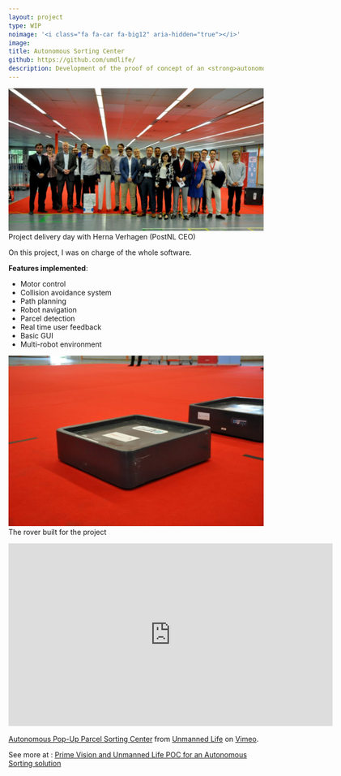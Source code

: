 ```yaml
---
layout: project
type: WIP
noimage: '<i class="fa fa-car fa-big12" aria-hidden="true"></i>'
image: 
title: Autonomous Sorting Center
github: https://github.com/umdlife/
description: Development of the proof of concept of an <strong>autonomous sorting center</strong> based on rovers for PostNL via Unmanned Life. 
---
```


![POC_sorting_center](assets/images/poc_sorting_center.jpg "Project delivery day")
Project delivery day with Herna Verhagen (PostNL CEO)

On this project, I was on charge of the whole software. 

**Features implemented**:

* Motor control
* Collision avoidance system
* Path planning
* Robot navigation
* Parcel detection
* Real time user feedback
* Basic GUI
* Multi-robot environment 

![POC_sorting_center](assets/images/poc_sorting_center_rover.jpg "Rover close shot")
The rover built for the project

<iframe src="https://player.vimeo.com/video/224207412" width="640" height="360" frameborder="0" webkitallowfullscreen mozallowfullscreen allowfullscreen></iframe>
<p><a href="https://vimeo.com/224207412">Autonomous Pop-Up Parcel Sorting Center</a> from <a href="https://vimeo.com/user58773078">Unmanned Life</a> on <a href="https://vimeo.com">Vimeo</a>.</p>

See more at : [Prime Vision and Unmanned Life POC for an Autonomous Sorting solution](http://unmanned.life/2017/07/prime-vision-unmanned-life-demonstrate-proof-concept-autonomous-sorting-solution/)